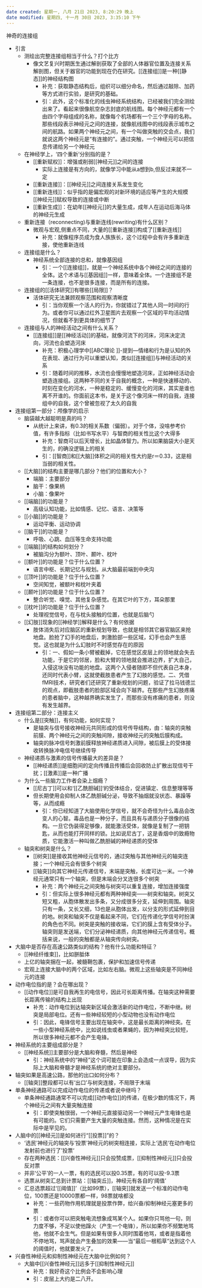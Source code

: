 ```yaml
---
date created: 星期一, 八月 21日 2023, 8:20:29 晚上
date modified: 星期四, 十一月 30日 2023, 3:35:10 下午
---
```

神奇的连接组
- 引言  
    - 测绘出完整连接组相当于什么？打个比方  
        - 像文艺复兴时期医生通过解剖获取了全部的人体器官位置及连接关系解剖图，但关于器官的功能到现在仍在研究。[[连接组]]是一种[[静态]]的神经结构图  
            - 补充：获取静态结构后，组织可以细分命名，然后通过敲除、加药等方式进行实验，是研究的基础。  
            - 引：此外，这个标准化的线虫神经系统结构，已经被我们完全测绘出来了。看起来很像航空杂志封底的航线图。每个神经元都有一个由四个字母组成的名称，就像每个机场都有一个三个字母的名称。那些线段表示神经元之间的连接，就像航线图中的线段表示城市之间的航路。如果两个神经元之间，有一个叫做突触的交会点，我们就说这两个神经元是“有连接的”。通过突触，一个神经元可以把信息传递给另一个神经元  
    - 在神经学上，‘四个重新’分别指的是？  
        - [[重新赋权]]：增强或削弱[[神经元]]之间的连接  
            - 实际上连接是有方向的，就像学习中能从a想到b,但反过来就不一定  
        - [[重新连接]]：[[神经元]]之间连接关系发生变化  
        - [[重新连线]]：似乎指的是偏宏观的对新环境的适应等产生的大规模[[神经元]]赋权导致的连接或中断
        - [[重新生成]]：在幼年[[神经元]]的大量生成，成年人在运动后海马体的神经元生成  
    - 重新连接（reconnecting)与重新连线(rewriting)有什么区别？  
        - 微观与宏观,侧重点不同，大量的[[重新连接]]构成了[[重新连线]]  
            - 补充：就像程序员成为食人族族长，这个过程中会有许多重新连接，使他重新连线  
    - 连接组是什么？  
        - 神经系统全部连接的总和，就像基因组  
            - 引：一个[[连接组]]，就是一个神经系统中各个神经之间的连接的全体。这个术语与[[基因组]]一样，意味着全体。一个连接组不是一条连接，也不是很多连接，而是所有的连接。  
    - 连接组的[[活体研究]]有哪些[[局限]]？  
        - 活体研究无法兼顾观察范围和观察清晰度  
            - 引：当你观察一个活人的行为，你就错过了其他人同一时间的行为。或者你可以通过红外卫星图片去观察一个区域的平均活动情况，但就看不到更具体的细节了      
    - 连接组与人的神经活动之间有什么关系？  
        - [[连接组]]是[[神经活动]]的基础，就像河流下的河床，河床决定流向，河流也会塑造河床  
            - 补充：积极心理学中[[ABC理论 ]]-提到—情绪和行为是认知的外在表现、通过行为可以重塑认知，类似[[连接组]]与神经活动的关系
            - 引：随着时间的推移，水流也会慢慢地塑造河床，正如神经活动会塑造连接组。这两种不同的关于自我的概念，一种是快速移动的、时刻在变化的河水，一种是稳定的、缓慢变化的河床，其实是谁也离不开谁的。你面前这本书，是关于这个像河床一样的自我，连接组中的自我，这个曾被忽视了太久的自我
- 连接组第一部分：颅像学的启示  
    - 脑袋越大越聪明是真的吗？  
        - 从统计上来讲，有0.3的相关系数（偏弱）。对于个体，没啥参考价值，有许多指标（比如书写水平）与智商的相关性比这个大得多  
            - 补充：智商可以后天增长，比如晶体智力。所以如果脑袋大小是天生的，的确没逻辑上的相关  
            - 引：[[智商]]和[[大脑]]体积之间的相关性大约是r＝0.33，这是相当弱的相关性。  
    - [[大脑]]的结构主要是哪几部分？他们的位置和大小？  
        - 端脑：主要部分         
        - 脑干：像果柄  
        - 小脑：像果叶  
    - [[端脑]]的功能是？  
        - 高级认知功能，比如情感、记忆、语言、决策等  
    - [[小脑]]的功能是？  
        - 运动平衡、运动协调  
    - [[脑干]]的功能是？  
        - 呼吸、心跳、血压等生命支持功能  
    - [[端脑]]的结构如何划分？  
        - 被脑沟分为额叶、顶叶、颞叶、枕叶  
    - [[额叶]]的功能是？位于什么位置？  
        - 语言中枢、长期记忆与规划。从大脑最前端到中央沟  
    - [[顶叶]]的功能是？位于什么位置？  
        - 空间知觉，被额叶和枕叶夹着  
    - [[颞叶]]的功能是？位于什么位置？  
        - 整合听觉、嗅觉、其他复杂感觉。在其它叶的下方，耳朵那里      
    - [[枕叶]]的功能是？位于什么位置？  
        - 处理视觉信号，在与枕头接触的位置，也就是后脑勺      
    - [[幻肢]]现象的[[神经学]]解释是什么？有何依据  
        - 肢体消失后对应脑区的重新规划导致，也就是相邻其它器官脑区来抢地盘。脸抢了幻手的地盘后，刺激脸部一些区域，幻手也会产生感觉。这也就是为什么幻肢时不时感觉存在的原因  
            - 引：一、假如一条小臂被截掉，它在感觉区皮层上的领地就会失去功能，于是它的邻居，脸和大臂的领地就会推进边界，扩大自己，入侵这块没有功能的地盘。这两个入侵者随即不但代表自己本身，还同时代表小臂，这就使截肢患者产生了幻肢的感觉。二、凭借fMRI技术，研究者们还研究了重新规划的问题，验证了拉马钱德兰的观点，即截肢患者的脸部区域会向下越界。在那些产生幻肢疼痛的患者脑中，这种越界确实发生了，而那些没有疼痛的患者，则没有发生越界。   
- 连接组第二部分：连接主义 
    - 什么是[[突触]]，有何功能，如何实现？  
        - 是轴突与信号接收神经元共同形成的信号传导结构，由：轴突的突触前膜、两个神经元之间的突触间隙，接收神经元的突触后膜构成。  
        - 轴突的脉冲信号刺激前膜释放神经递质进入间隙，被后膜上的受体接收转换脉冲电信号继续传导  
    - 神经递质与激素的信号传播最大的差异是？  
        - [[神经递质]]是细胞间的定向传播且传播后会回收防止扩散出现信号干扰；[[激素]]是一种广播  
    - 为什么一些脑力工作者会染上烟瘾？  
        - [[尼古丁]]可以和‘[[乙酰胆碱]]‘的受体结合，促进镇定、信息整理等等 
        - 但长期使用会抑制人体乙酰胆碱分泌，导致不抽烟就没状态、暴躁等等，从而成瘾  
            - 引：你已经知道了大脑使用化学信号，就不会奇怪为什么毒品会改变人的心智。毒品也是一种分子，而且具有与递质分子很像的结构。一旦它伪装得足够像，就能激活受体，就像是复制了一把钥匙，从而也能打开同样的锁。比如说尼古丁，这是香烟中的致瘾物质，它能激活一种叫做乙酰胆碱的神经递质的受体
    - 轴突和树突是什么？  
	    - [[树突]]是接收其他神经元信号的，通过突触与其他神经元的轴突连接；一个神经元会有很多个树突  
	    - [[轴突]]向其它神经元传递信号，末端是突触，长度可达一米。一个神经元通常只有一个轴突，但是末端会分叉连很多个树突  
	        - 补充：两个神经元之间突触与树突可以重复连接，增加连接强度  
	        - 引：但实际上很多神经元都有两种神经突——树突和轴突。树突又短又粗，从胞体散发出多条，又分成很多分支，延伸到周围。轴突只有一条，又长又细，13也是从胞体出发，以分支的形式延伸到目的地。树突和轴突不仅是看起来不同，它们在传递化学信号时扮演的角色也不同。树突是突触的接收端，它们的膜上含有受体分子。轴突则是发送端，它们分泌神经递质，向其他神经元传递信号。概括来说，一般的突触都是从轴突传向树突。  
- 大脑中是否存在高速公路类似的结构？他有什么功能和特征？  
    - [[神经纤维束]]，比如胼胝体  
    - 上亿的轴突捆在一起，被髓鞘包裹，保护和加速信号传递  
    - 宏观上连接大脑中的两个区域，比如左右脑。微观上这些轴突是不同神经元的连接  
- 动作电位指的是？会在哪出现？  
    - [[动作电位]]是可自我再生的电信号，因此可长距离传播。在轴突这种需要长距离传输的结构上出现  
        - 补充：动作电位到达轴突新区域会激活新的动作电位，不断中继。树突是局部电位。还有一些神经较短的小型动物也没有动作电位  
        - 引：因此，电锋信号主要出现在轴突中，这是最长距离的神经突。在一些小型神经系统中，比如说线虫或者果蝇的，因为神经突比较短，所以很多神经元都不会产生电锋。  
- 神经系统的主要组成部分是？  
    - [[神经系统]]主要部分是大脑和脊髓，然后是神经  
        - 引：神经系统中的“神经”这个词可能在印象上会造成一点误导，因为实际上大脑和脊髓才是神经系统的绝对主要部分。 
- 轴突如果是高速公路，那他的出口如何分布？  
    - [[轴突]]整段都可以有‘出口’与树突连接，不局限于末端  
- 单条神经通路可以完成动作电位的传递或者说中继吗？  
    - 单条神经通路通常不可以完成[[动作电位]]的传递，在极少数的情况下，两个神经元之间有大量突触连接  
        - 引：即使突触很弱，一个神经元直接驱动另一个神经元产生电锋也是有可能的。它们只需要产生大量的突触连接。然而，这种情况是在实际中是罕见的。  
- 人脑中的[[神经元]]是如何进行“[[投票]]”的？  
    - ‘选民’神经元的轴突与‘投票’神经元的树突相连接，实际上‘选民‘在动作电位发射前也进行了’投票‘  
    - 存在两种选民：[[兴奋性神经元]]只会投赞成票，[[抑制性神经元]]只会投反对票  
    - 并非‘公平’的一人一票，有的选民可以投0.35票，有的可以投-9.3票  
    - 选票从树突汇总到计票站：[[轴突丘]]，神经元有各自的‘阈值’  
    - 汇总选票超过‘[[阈值]]’（比如99票），[[轴突]]就发送一个标准的动作电位，100票还是10000票都一样，98票就啥都没  
        - 补充：一些药物作用机理就是投票作弊，给兴奋/抑制神经元塞更多的票  
        - 引：或者你可以把突触电流想象成骂某个人。如果你只骂他一句，则力度不够，不足以使他蹿火（产生一个电锋），所以如果你不频繁地骂他，他就不会生气。但是如果有很多人同时围着他骂，或者是指着他不停地骂，骂声就会产生叠加的效果——当“最后一根稻草”达到这个人的阈值时，他就要发火了。  
- 兴奋性神经元和抑制性神经元在大脑中比例如何？  
    - 大脑中[[兴奋性神经元]]远多于[[抑制性神经元]]
        - 补充：我好奇这个比例会不会影响心理  
        - 引：皮层上大约是二八开。